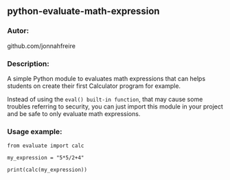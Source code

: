 ## python-evaluate-math-expression

### Autor:
github.com/jonnahfreire

### Description:
A simple Python module to evaluates math expressions
that can helps students on create their
first Calculator program for example.

Instead of using the ```eval() built-in function```, that may
cause some troubles referring to security,
you can just import this module in your project and 
be safe to only evaluate math expressions.

### Usage example:
```
from evaluate import calc

my_expression = "5*5/2+4"

print(calc(my_expression))
```
